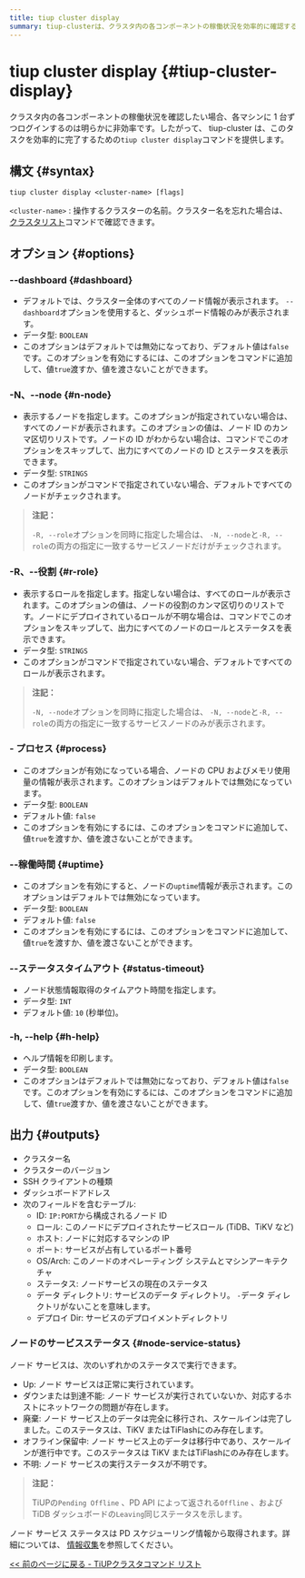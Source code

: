```yaml
---
title: tiup cluster display
summary: tiup-clusterは、クラスタ内の各コンポーネントの稼働状況を効率的に確認するための`tiup cluster display`コマンドを提供します。このコマンドを使用すると、クラスター全体のノード情報やダッシュボード情報を表示できます。さらに、ノードやロールを指定して表示することも可能です。ノードのサービスステータスは、Up、ダウン、廃棄、オフライン保留中、不明のいずれかです。
---
```


# tiup cluster display {#tiup-cluster-display}

クラスタ内の各コンポーネントの稼働状況を確認したい場合、各マシンに 1 台ずつログインするのは明らかに非効率です。したがって、 tiup-cluster は、このタスクを効率的に完了するための`tiup cluster display`コマンドを提供します。

## 構文 {#syntax}

```shell
tiup cluster display <cluster-name> [flags]
```

`<cluster-name>` : 操作するクラスターの名前。クラスター名を忘れた場合は、 [クラスタリスト](/tiup/tiup-component-cluster-list.md)コマンドで確認できます。

## オプション {#options}

### --dashboard {#dashboard}

-   デフォルトでは、クラスター全体のすべてのノード情報が表示されます。 `--dashboard`オプションを使用すると、ダッシュボード情報のみが表示されます。
-   データ型: `BOOLEAN`
-   このオプションはデフォルトでは無効になっており、デフォルト値は`false`です。このオプションを有効にするには、このオプションをコマンドに追加して、値`true`渡すか、値を渡さないことができます。

### -N、--node {#n-node}

-   表示するノードを指定します。このオプションが指定されていない場合は、すべてのノードが表示されます。このオプションの値は、ノード ID のカンマ区切りリストです。ノードの ID がわからない場合は、コマンドでこのオプションをスキップして、出力にすべてのノードの ID とステータスを表示できます。
-   データ型: `STRINGS`
-   このオプションがコマンドで指定されていない場合、デフォルトですべてのノードがチェックされます。

> **注記：**
>
> `-R, --role`オプションを同時に指定した場合は、 `-N, --node`と`-R, --role`の両方の指定に一致するサービスノードだけがチェックされます。

### -R、--役割 {#r-role}

-   表示するロールを指定します。指定しない場合は、すべてのロールが表示されます。このオプションの値は、ノードの役割のカンマ区切りのリストです。ノードにデプロイされているロールが不明な場合は、コマンドでこのオプションをスキップして、出力にすべてのノードのロールとステータスを表示できます。
-   データ型: `STRINGS`
-   このオプションがコマンドで指定されていない場合、デフォルトですべてのロールが表示されます。

> **注記：**
>
> `-N, --node`オプションを同時に指定した場合は、 `-N, --node`と`-R, --role`の両方の指定に一致するサービスノードのみが表示されます。

### - プロセス {#process}

-   このオプションが有効になっている場合、ノードの CPU およびメモリ使用量の情報が表示されます。このオプションはデフォルトでは無効になっています。
-   データ型: `BOOLEAN`
-   デフォルト値: `false`
-   このオプションを有効にするには、このオプションをコマンドに追加して、値`true`を渡すか、値を渡さないことができます。

### --稼働時間 {#uptime}

-   このオプションを有効にすると、ノードの`uptime`情報が表示されます。このオプションはデフォルトでは無効になっています。
-   データ型: `BOOLEAN`
-   デフォルト値: `false`
-   このオプションを有効にするには、このオプションをコマンドに追加して、値`true`を渡すか、値を渡さないことができます。

### --ステータスタイムアウト {#status-timeout}

-   ノード状態情報取得のタイムアウト時間を指定します。
-   データ型: `INT`
-   デフォルト値: `10` (秒単位)。

### -h, --help {#h-help}

-   ヘルプ情報を印刷します。
-   データ型: `BOOLEAN`
-   このオプションはデフォルトでは無効になっており、デフォルト値は`false`です。このオプションを有効にするには、このオプションをコマンドに追加して、値`true`渡すか、値を渡さないことができます。

## 出力 {#outputs}

-   クラスター名
-   クラスターのバージョン
-   SSH クライアントの種類
-   ダッシュボードアドレス
-   次のフィールドを含むテーブル:
    -   ID: `IP:PORT`から構成されるノード ID
    -   ロール: このノードにデプロイされたサービスロール (TiDB、TiKV など)
    -   ホスト: ノードに対応するマシンの IP
    -   ポート: サービスが占有しているポート番号
    -   OS/Arch: このノードのオペレーティング システムとマシンアーキテクチャ
    -   ステータス: ノードサービスの現在のステータス
    -   データ ディレクトリ: サービスのデータ ディレクトリ。 `-`データ ディレクトリがないことを意味します。
    -   デプロイ Dir: サービスのデプロイメントディレクトリ

### ノードのサービスステータス {#node-service-status}

ノード サービスは、次のいずれかのステータスで実行できます。

-   Up: ノード サービスは正常に実行されています。
-   ダウンまたは到達不能: ノード サービスが実行されていないか、対応するホストにネットワークの問題が存在します。
-   廃棄: ノード サービス上のデータは完全に移行され、スケールインは完了しました。このステータスは、TiKV またはTiFlashにのみ存在します。
-   オフライン保留中: ノード サービス上のデータは移行中であり、スケールインが進行中です。このステータスは TiKV またはTiFlashにのみ存在します。
-   不明: ノード サービスの実行ステータスが不明です。

> **注記：**
>
> TiUPの`Pending Offline` 、PD API によって返される`Offline` 、および TiDB ダッシュボードの`Leaving`同じステータスを示します。

ノード サービス ステータスは PD スケジューリング情報から取得されます。詳細については、 [情報収集](/tidb-scheduling.md#information-collection)を参照してください。

[&lt;&lt; 前のページに戻る - TiUPクラスタコマンド リスト](/tiup/tiup-component-cluster.md#command-list)

